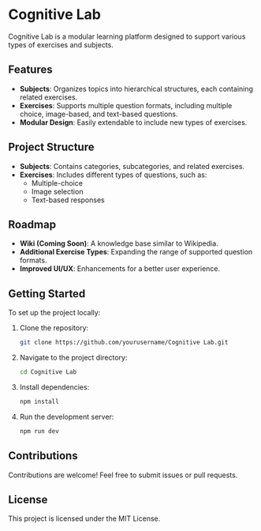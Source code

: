 # Cognitive Lab

Cognitive Lab is a modular learning platform designed to support various types of exercises and subjects.

## Features
- **Subjects**: Organizes topics into hierarchical structures, each containing related exercises.
- **Exercises**: Supports multiple question formats, including multiple choice, image-based, and text-based questions.
- **Modular Design**: Easily extendable to include new types of exercises.

## Project Structure
- **Subjects**: Contains categories, subcategories, and related exercises.
- **Exercises**: Includes different types of questions, such as:
  - Multiple-choice
  - Image selection
  - Text-based responses

## Roadmap
- **Wiki (Coming Soon)**: A knowledge base similar to Wikipedia.
- **Additional Exercise Types**: Expanding the range of supported question formats.
- **Improved UI/UX**: Enhancements for a better user experience.

## Getting Started
To set up the project locally:
1. Clone the repository:
   ```sh
   git clone https://github.com/yourusername/Cognitive Lab.git
   ```
2. Navigate to the project directory:
   ```sh
   cd Cognitive Lab
   ```
3. Install dependencies:
   ```sh
   npm install
   ```
4. Run the development server:
   ```sh
   npm run dev
   ```

## Contributions
Contributions are welcome! Feel free to submit issues or pull requests.

## License
This project is licensed under the MIT License.
